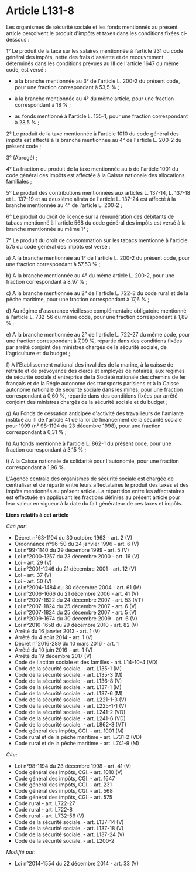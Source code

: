 # Article L131-8

Les organismes de sécurité sociale et les fonds mentionnés au présent article perçoivent le produit d'impôts et taxes dans
les conditions fixées ci-dessous : 

1° Le produit de la taxe sur les salaires mentionnée à l'article 231 du code général des impôts, nette des frais d'assiette
et de recouvrement déterminés dans les conditions prévues au III de l'article 1647 du même code, est versé :

- à la branche mentionnée au 3° de l'article L. 200-2 du présent code, pour une fraction correspondant à 53,5 % ;

- à la branche mentionnée au 4° du même article, pour une fraction correspondant à 18 % ;

- au fonds mentionné à l'article L. 135-1, pour une fraction correspondant à 28,5 % ; 

2° Le produit de la taxe mentionnée à l'article 1010 du code général des impôts est affecté à la branche mentionnée au 4° de
l'article L. 200-2 du présent code ; 

3° (Abrogé) ; 

4° La fraction du produit de la taxe mentionnée au b de l'article 1001 du code général des impôts est affectée à la Caisse
nationale des allocations familiales ; 

5° Le produit des contributions mentionnées aux articles L. 137-14, L. 137-18 et L. 137-19 et au deuxième alinéa de l'article
L. 137-24 est affecté à la branche mentionnée au 4° de l'article L. 200-2 ; 

6° Le produit du droit de licence sur la rémunération des débitants de tabacs mentionné à l'article 568 du code général des
impôts est versé à la branche mentionnée au même 1° ; 

7° Le produit du droit de consommation sur les tabacs mentionné à l'article 575 du code général des impôts est versé : 

a) A la branche mentionnée au 1° de l'article L. 200-2 du présent code, pour une fraction correspondant à 57,53 % ; 

b) A la branche mentionnée au 4° du même article L. 200-2, pour une fraction correspondant à 8,97 % ; 

c) A la branche mentionnée au 2° de l'article L. 722-8 du code rural et de la pêche maritime, pour une fraction correspondant
à 17,6 % ; 

d) Au régime d'assurance vieillesse complémentaire obligatoire mentionné à l'article L. 732-56 du même code, pour une
fraction correspondant à 1,89 % ; 

e) A la branche mentionnée au 2° de l'article L. 722-27 du même code, pour une fraction correspondant à 7,99 %, répartie dans
des conditions fixées par arrêté conjoint des ministres chargés de la sécurité sociale, de l'agriculture et du budget ; 

f) A l'Etablissement national des invalides de la marine, à la caisse de retraite et de prévoyance des clercs et employés de
notaires, aux régimes de sécurité sociale d'entreprise de la Société nationale des chemins de fer français et de la Régie
autonome des transports parisiens et à la Caisse autonome nationale de sécurité sociale dans les mines, pour une fraction
correspondant à 0,60 %, répartie dans des conditions fixées par arrêté conjoint des ministres chargés de la sécurité sociale
et du budget ; 

g) Au Fonds de cessation anticipée d'activité des travailleurs de l'amiante institué au III de l'article 41 de la loi de
financement de la sécurité sociale pour 1999 (n° 98-1194 du 23 décembre 1998), pour une fraction correspondant à 0,31 % ; 

h) Au fonds mentionné à l'article L. 862-1 du présent code, pour une fraction correspondant à 3,15 % ; 

i) A la Caisse nationale de solidarité pour l'autonomie, pour une fraction correspondant à 1,96 %. 

L'Agence centrale des organismes de sécurité sociale est chargée de centraliser et de répartir entre leurs affectataires le
produit des taxes et des impôts mentionnés au présent article. La répartition entre les affectataires est effectuée en
appliquant les fractions définies au présent article pour leur valeur en vigueur à la date du fait générateur de ces taxes et
impôts.

**Liens relatifs à cet article**

_Cité par_:

  - Décret n°63-1104 du 30 octobre 1963 - art. 2 (V)
  - Ordonnance n°96-50 du 24 janvier 1996 - art. 6 (V)
  - Loi n°99-1140 du 29 décembre 1999 - art. 5 (V)
  - Loi n°2000-1257 du 23 décembre 2000 - art. 16 (V)
  - Loi - art. 29 (V)
  - Loi n°2001-1246 du 21 décembre 2001 - art. 12 (V)
  - Loi - art. 37 (V)
  - Loi - art. 50 (V)
  - Loi n°2004-1484 du 30 décembre 2004 - art. 61 (M)
  - Loi n°2006-1666 du 21 décembre 2006 - art. 41 (V)
  - Loi n°2007-1822 du 24 décembre 2007 - art. 53 (VT)
  - Loi n°2007-1824 du 25 décembre 2007 - art. 6 (V)
  - Loi n°2007-1824 du 25 décembre 2007 - art. 5 (V)
  - Loi n°2009-1674 du 30 décembre 2009 - art. 6 (V)
  - Loi n°2010-1658 du 29 décembre 2010 - art. 82 (V)
  - Arrêté du 16 janvier 2013 - art. 1 (V)
  - Arrêté du 4 août 2014 - art. 1 (V)
  - Décret n°2016-289 du 10 mars 2016 - art. 1
  - Arrêté du 10 juin 2016 - art. 1 (V)
  - Arrêté du 19 décembre 2017 (V)
  - Code de l'action sociale et des familles - art. L14-10-4 (VD)
  - Code de la sécurité sociale. - art. L135-1 (M)
  - Code de la sécurité sociale. - art. L135-3 (M)
  - Code de la sécurité sociale. - art. L136-8 (V)
  - Code de la sécurité sociale. - art. L137-1 (M)
  - Code de la sécurité sociale. - art. L137-6 (M)
  - Code de la sécurité sociale. - art. L221-1-3 (V)
  - Code de la sécurité sociale. - art. L225-1-1 (V)
  - Code de la sécurité sociale. - art. L241-2 (VD)
  - Code de la sécurité sociale. - art. L241-6 (VD)
  - Code de la sécurité sociale. - art. L862-3 (VT)
  - Code général des impôts, CGI. - art. 1001 (M)
  - Code rural et de la pêche maritime - art. L731-2 (VD)
  - Code rural et de la pêche maritime - art. L741-9 (M)

_Cite_:

  - Loi n°98-1194 du 23 décembre 1998 - art. 41 (V)
  - Code général des impôts, CGI. - art. 1010 (V)
  - Code général des impôts, CGI. - art. 1647
  - Code général des impôts, CGI. - art. 231
  - Code général des impôts, CGI. - art. 568
  - Code général des impôts, CGI. - art. 575
  - Code rural - art. L722-27
  - Code rural - art. L722-8
  - Code rural - art. L732-56 (V)
  - Code de la sécurité sociale. - art. L137-14 (V)
  - Code de la sécurité sociale. - art. L137-18 (V)
  - Code de la sécurité sociale. - art. L137-24 (V)
  - Code de la sécurité sociale. - art. L200-2

_Modifié par_:

  - Loi n°2014-1554 du 22 décembre 2014 - art. 33 (V)
